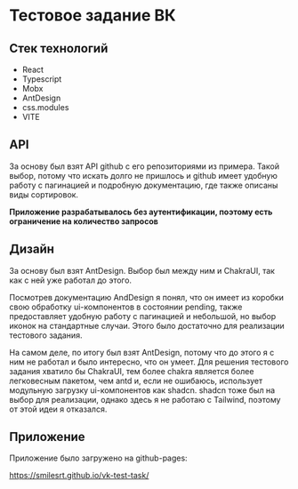 # Тестовое задание ВК

## Стек технологий

- React
- Typescript
- Mobx
- AntDesign
- css.modules
- VITE

## API

За основу был взят API github с его репозиториями из примера.
Такой выбор, потому что искать долго не пришлось и github имеет удобную работу с пагинацией и подробную документацию, где также описаны виды сортировок.

**Приложение разрабатывалось без аутентификации, поэтому есть ограничение на количество запросов**

## Дизайн

За основу был взят AntDesign. Выбор был между ним и ChakraUI, так как с ней уже работал до этого.

Посмотрев документацию AndDesign я понял, что он имеет из коробки свою обработку ui-компонентов в состоянии pending, также предоставляет удобную работу с пагинацией и небольшой, но выбор иконок на стандартные случаи. Этого было достаточно для реализации тестового задания.

На самом деле, по итогу был взят AntDesign, потому что до этого я с ним не работал и было интересно, что он умеет. Для решения тестового задания хватило бы ChakraUI, тем более chakra является более легковесным пакетом, чем antd и, если не ошибаюсь, использует модульную загрузку ui-компонентов как shadcn.
shadcn тоже был на выбор для реализации, однако здесь я не работаю с Tailwind, поэтому от этой идеи я отказался.

## Приложение

Приложение было загружено на github-pages:

https://smilesrt.github.io/vk-test-task/
